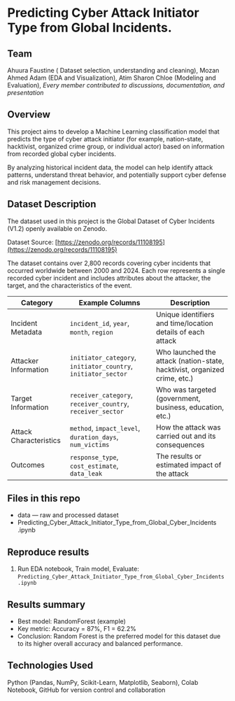 # Predicting Cyber Attack Initiator Type from Global Incidents.

## Team
 Ahuura Faustine ( Dataset selection, understanding and cleaning), Mozan Ahmed Adam (EDA and Visualization), Atim Sharon Chloe (Modeling and Evaluation),
 *Every member contributed to discussions, documentation, and presentation*

## Overview
This project aims to develop a Machine Learning classification model that predicts the type of cyber attack initiator (for example, nation-state, hacktivist, organized crime group, or individual actor) based on information from recorded global cyber incidents.

By analyzing historical incident data, the model can help identify attack patterns, understand threat behavior, and potentially support cyber defense and risk management decisions.

## Dataset Description

The dataset used in this project is the Global Dataset of Cyber Incidents (V1.2) openly available on Zenodo.

Dataset Source: [https://zenodo.org/records/11108195](https://zenodo.org/records/11108195)

The dataset contains over 2,800 records covering cyber incidents that occurred worldwide between 2000 and 2024.
Each row represents a single recorded cyber incident and includes attributes about the attacker, the target, and the characteristics of the event.

| Category               | Example Columns                                                     | Description                                                        |
| ---------------------- | ------------------------------------------------------------- | ------------------------------------------------------------------------- |
| Incident Metadata      | `incident_id`, `year`, `month`, `region`                      | Unique identifiers and time/location details of each attack               |
| Attacker Information   | `initiator_category`, `initiator_country`, `initiator_sector` | Who launched the attack (nation-state, hacktivist, organized crime, etc.) |
| Target Information     | `receiver_category`, `receiver_country`, `receiver_sector`    | Who was targeted (government, business, education, etc.)                  |
| Attack Characteristics | `method`, `impact_level`, `duration_days`, `num_victims`      | How the attack was carried out and its consequences                       |
| Outcomes               | `response_type`, `cost_estimate`, `data_leak`                 | The results or estimated impact of the attack                             |



## Files in this repo
- data — raw and processed dataset
- Predicting_Cyber_Attack_Initiator_Type_from_Global_Cyber_Incidents .ipynb

## Reproduce results
1. Run EDA notebook, Train model, Evaluate: `Predicting_Cyber_Attack_Initiator_Type_from_Global_Cyber_Incidents .ipynb`

## Results summary
- Best model: RandomForest (example)
- Key metric: Accuracy = 87%, F1 = 62.2%
- Conclusion: Random Forest is the preferred model for this dataset due to its higher overall accuracy and balanced performance.

## Technologies Used
Python (Pandas, NumPy, Scikit-Learn, Matplotlib, Seaborn),
Colab Notebook,
GitHub for version control and collaboration








 





